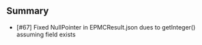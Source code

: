 ## Summary


- [#67] Fixed NullPointer in EPMCResult.json dues to getInteger() assuming field exists

